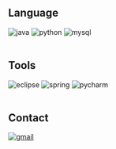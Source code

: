 ## Language
<div>
  <img alt="java" src="https://img.shields.io/badge/Java-F80000.svg?style=for-the-badge&logo=oracle&logoColor=white">
  <img alt="python" src="https://img.shields.io/badge/Python-3776AB.svg?style=for-the-badge&logo=python&logoColor=white">
  <img alt="mysql" src="https://img.shields.io/badge/MySQL-4479A1.svg?style=for-the-badge&logo=mysql&logoColor=white">
</div>

<br>

## Tools
<div>
  <img alt="eclipse" src="https://img.shields.io/badge/Eclipse-2C2255.svg?style=for-the-badge&logo=eclipse&logoColor=white">
  <img alt="spring" src="https://img.shields.io/badge/Spring-6DB33F.svg?style=for-the-badge&logo=spring&logoColor=white">
  <img alt="pycharm" src="https://img.shields.io/badge/pycharm-000000.svg?style=for-the-badge&logo=pycharm&logoColor=white">
</div>

<br>

## Contact
<div>
  <a href="mailto:wjdwlgns11q@gmail.com"><img alt="gmail" src="https://img.shields.io/badge/gmail-EA4335.svg?style=for-the-badge&logo=gmail&logoColor=white"></a></div>
<!--   <img alt="" src="https://img.shields.io/badge/MySQL-4479A1.svg?style=for-the-badge&logo=mysql&logoColor=white">
  <img alt="" src="https://img.shields.io/badge/MySQL-4479A1.svg?style=for-the-badge&logo=mysql&logoColor=white">
</div> 

<br>

## Project
-->


